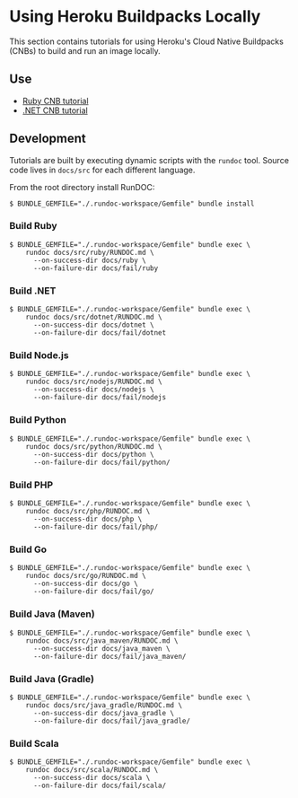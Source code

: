 # Using Heroku Buildpacks Locally

This section contains tutorials for using Heroku's Cloud Native Buildpacks (CNBs) to build and run an image locally.

## Use

- [Ruby CNB tutorial](docs/ruby/README.md)
- [.NET CNB tutorial](docs/dotnet/README.md)

## Development

Tutorials are built by executing dynamic scripts with the `rundoc` tool. Source code lives in `docs/src` for each different language.

From the root directory install RunDOC:

```
$ BUNDLE_GEMFILE="./.rundoc-workspace/Gemfile" bundle install
```

### Build Ruby

```
$ BUNDLE_GEMFILE="./.rundoc-workspace/Gemfile" bundle exec \
    rundoc docs/src/ruby/RUNDOC.md \
      --on-success-dir docs/ruby \
      --on-failure-dir docs/fail/ruby
```

### Build .NET

```
$ BUNDLE_GEMFILE="./.rundoc-workspace/Gemfile" bundle exec \
    rundoc docs/src/dotnet/RUNDOC.md \
      --on-success-dir docs/dotnet \
      --on-failure-dir docs/fail/dotnet
```

### Build Node.js

```
$ BUNDLE_GEMFILE="./.rundoc-workspace/Gemfile" bundle exec \
    rundoc docs/src/nodejs/RUNDOC.md \
      --on-success-dir docs/nodejs \
      --on-failure-dir docs/fail/nodejs
```

### Build Python

```
$ BUNDLE_GEMFILE="./.rundoc-workspace/Gemfile" bundle exec \
    rundoc docs/src/python/RUNDOC.md \
      --on-success-dir docs/python \
      --on-failure-dir docs/fail/python/
```

### Build PHP

```
$ BUNDLE_GEMFILE="./.rundoc-workspace/Gemfile" bundle exec \
    rundoc docs/src/php/RUNDOC.md \
      --on-success-dir docs/php \
      --on-failure-dir docs/fail/php/
```

### Build Go

```
$ BUNDLE_GEMFILE="./.rundoc-workspace/Gemfile" bundle exec \
    rundoc docs/src/go/RUNDOC.md \
      --on-success-dir docs/go \
      --on-failure-dir docs/fail/go/
```

### Build Java (Maven)

```
$ BUNDLE_GEMFILE="./.rundoc-workspace/Gemfile" bundle exec \
    rundoc docs/src/java_maven/RUNDOC.md \
      --on-success-dir docs/java_maven \
      --on-failure-dir docs/fail/java_maven/
```

### Build Java (Gradle)

```
$ BUNDLE_GEMFILE="./.rundoc-workspace/Gemfile" bundle exec \
    rundoc docs/src/java_gradle/RUNDOC.md \
      --on-success-dir docs/java_gradle \
      --on-failure-dir docs/fail/java_gradle/
```

### Build Scala

```
$ BUNDLE_GEMFILE="./.rundoc-workspace/Gemfile" bundle exec \
    rundoc docs/src/scala/RUNDOC.md \
      --on-success-dir docs/scala \
      --on-failure-dir docs/fail/scala/
```
